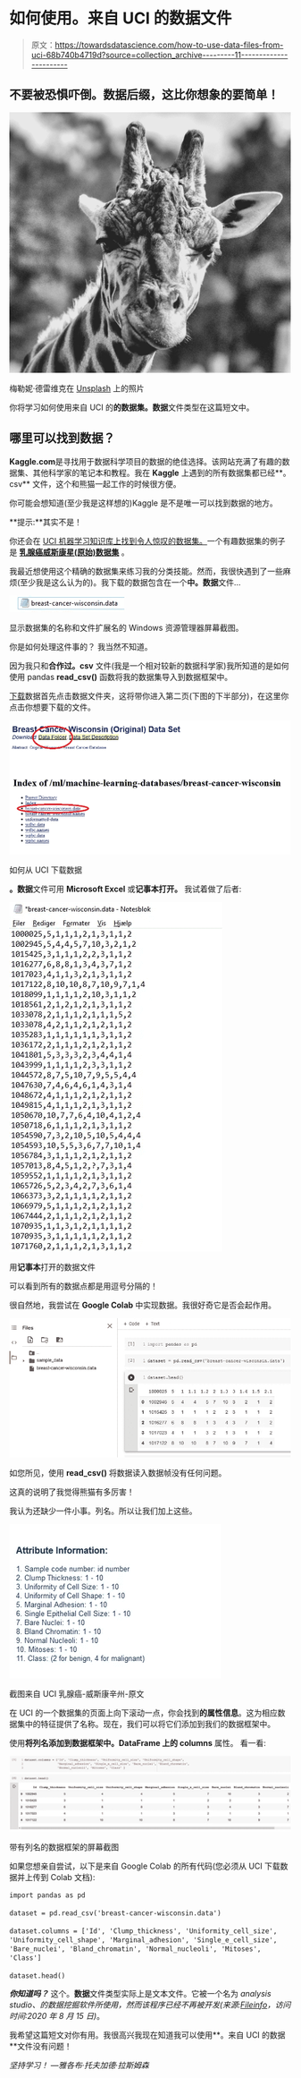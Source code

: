 # 如何使用。来自 UCI 的数据文件

> 原文：<https://towardsdatascience.com/how-to-use-data-files-from-uci-68b740b4719d?source=collection_archive---------11----------------------->

## 不要被恐惧吓倒。数据后缀，这比你想象的要简单！

![](img/40af0583b09670d934b52e969451fddd.png)

梅勒妮·德雷维克在 [Unsplash](https://unsplash.com?utm_source=medium&utm_medium=referral) 上的照片

你将学习如何使用来自 UCI 的**的数据集。数据**文件类型在这篇短文中。

## 哪里可以找到数据？

**Kaggle.com**是寻找用于数据科学项目的数据的绝佳选择。该网站充满了有趣的数据集、其他科学家的笔记本和教程。我在 **Kaggle** 上遇到的所有数据集都已经**。csv** 文件，这个和熊猫一起工作的时候很方便。

你可能会想知道(至少我是这样想的)Kaggle 是不是唯一可以找到数据的地方。

**提示:**其实不是！

你还会在 [UCI 机器学习知识库上找到令人惊叹的数据集。](https://archive.ics.uci.edu/ml/index.php)一个有趣数据集的例子是 [**乳腺癌威斯康星(原始)数据集**](https://archive.ics.uci.edu/ml//datasets/Breast+Cancer+Wisconsin+%28Original%29) 。

我最近想使用这个精确的数据集来练习我的分类技能。然而，我很快遇到了一些麻烦(至少我是这么认为的)。我下载的数据包含在一个**中。数据**文件…

![](img/f156aa86de3ff0c006093bf79958d09c.png)

显示数据集的名称和文件扩展名的 Windows 资源管理器屏幕截图。

你是如何处理这件事的？
我当然不知道。

因为我只和**合作过。csv** 文件(我是一个相对较新的数据科学家)我所知道的是如何使用 pandas **read_csv()** 函数将我的数据集导入到数据框架中。

[下载](https://archive.ics.uci.edu/ml//datasets/Breast+Cancer+Wisconsin+(Original))数据首先点击数据文件夹，这将带你进入第二页(下图的下半部分)，在这里你点击你想要下载的文件。

![](img/e18f684ff2e6c80f0890124513b98c3f.png)

如何从 UCI 下载数据

**。数据**文件可用 **Microsoft Excel** 或**记事本打开。** 我试着做了后者:

![](img/5d9ae97eee37fddcf4dabf2972fd9e9b.png)

用**记事本**打开的数据文件

可以看到所有的数据点都是用逗号分隔的！

很自然地，我尝试在 **Google Colab** 中实现数据。我很好奇它是否会起作用。

![](img/cc75b92d10ee5efcbd1a5c4a25a9ac72.png)

如您所见，使用 **read_csv()** 将数据读入数据帧没有任何问题。

这真的说明了我觉得熊猫有多厉害！

我认为还缺少一件小事。列名。所以让我们加上这些。

![](img/20168e9c32abbea4ce6ed691e866cf96.png)

截图来自 UCI 乳腺癌-威斯康辛州-原文

在 UCI 的一个数据集的页面上向下滚动一点，你会找到**的属性信息**。这为相应数据集中的特征提供了名称。现在，我们可以将它们添加到我们的数据框架中。

使用**将列名添加到数据框架中。DataFrame 上的 columns** 属性。
看一看:

![](img/02589d292e1ac8d67769cab0b9b0f34b.png)

带有列名的数据框架的屏幕截图

如果您想亲自尝试，以下是来自 Google Colab 的所有代码(您必须从 UCI 下载数据并上传到 Colab 文档):

```
import pandas as pd

dataset = pd.read_csv('breast-cancer-wisconsin.data')

dataset.columns = ['Id', 'Clump_thickness', 'Uniformity_cell_size', 'Uniformity_cell_shape', 'Marginal_adhesion', 'Single_e_cell_size', 'Bare_nuclei', 'Bland_chromatin', 'Normal_nucleoli', 'Mitoses', 'Class']

dataset.head()
```

***你知道吗？***
这个。**数据**文件类型实际上是文本文件。它被一个名为 *analysis studio、*的数据挖掘软件所使用，然而该程序已经不再被开发*(来源:*[*Fileinfo*](https://fileinfo.com/extension/data)*，访问时间:2020 年 8 月 15 日)*。

我希望这篇短文对你有用。我很高兴我现在知道我可以使用**。来自 UCI 的数据**文件没有问题！

*坚持学习！
—雅各布·托夫加德·拉斯姆森*